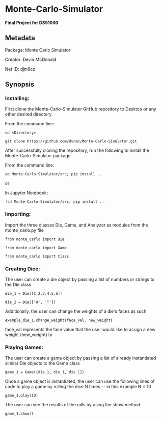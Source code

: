 # Monte-Carlo-Simulator
**Final Project for DS51000**


## Metadata
Package: Monte Carlo Simulator

Creator: Devin McDonald

Net ID: djm6cz


## Synopsis

### Installing:

First clone the Monte-Carlo-Simulator GitHub repository to Desktop or any other desired directory

From the command line: 

`cd <Directory>`

`git clone https://github.com/dvnmc/Monte-Carlo-Simulator.git`

After successfully cloning the repository, run the following to install the Monte-Carlo-Simulator package

From the command line: 

`cd Monte-Carlo-Simulator/src; pip install ..`

or

In Jupyter Notebook: 

`!cd Monte-Carlo-Simulator/src; pip install ..`


### Importing:

Import the three classes Die, Game, and Analyzer as modules from the monte_carlo.py file

`from monte_carlo import Die`

`from monte_carlo import Game`

`from monte_carlo import Class`


### Creating Dice:

The user can create a die object by passing a list of numbers or strings to the Die class

`die_1 = Die([1,2,3,4,5,6])`

`die_2 = Die(['H', 'T'])`

Additionally, the user can change the weights of a die's faces as such

`example_die_1.change_weight(face_val, new_weight)`

face_val represents the face value that the user would like to assign a new weight (new_weight) to


### Playing Games:

The user can create a game object by passing a list of already instantiated similar Die objects to the Game class

`game_1 = Game([die_1, die_1, die_1])`

Once a game object is instantiated, the user can use the following lines of code to play a game by rolling the dice N times -- in this example N = 10

`game_1.play(10)`

The user can see the results of the rolls by using the show method

`game_1.show()`






